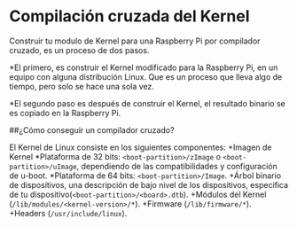 Compilación cruzada del Kernel
==================================

Construir tu modulo de Kernel para una Raspberry Pi por compilador cruzado, es un proceso de dos pasos. 

*El primero, es construir el Kernel modificado para la Raspberry Pi, en un equipo con alguna distribución Linux. Que es un proceso que lleva algo de tiempo, pero solo se hace una sola vez. 

*El segundo paso es después de construir el Kernel, el resultado binario se es copiado en la Raspberry Pi.

##¿Cómo conseguir un compilador cruzado? 
	
El Kernel de Linux consiste en los siguientes componentes:
+Imagen de Kernel
	*Plataforma de 32 bits: `<boot-partition>/zImage` o `<boot-partition>/uImage`, dependiendo de las compatibilidades y configuración de u-boot.
	*Plataforma de 64 bits: `<boot-partition>/Image`.
+Árbol binario de dispositivos, una descripción de bajo nivel de los dispositivos, especifica de tu dispositivo(`<boot-partition>/<board>.dtb`).
+Módulos del Kernel (`/lib/modules/<kernel-version>/*`).
+Firmware (`/lib/firmware/*`).
+Headers (`/usr/include/linux`).
 
